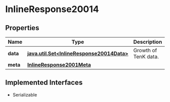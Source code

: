 

# InlineResponse20014


## Properties

Name | Type | Description | Notes
------------ | ------------- | ------------- | -------------
**data** | [**java.util.Set&lt;InlineResponse20014Data&gt;**](InlineResponse20014Data.md) | Growth of TenK data. |  [optional]
**meta** | [**InlineResponse2001Meta**](InlineResponse2001Meta.md) |  |  [optional]


## Implemented Interfaces

* Serializable



